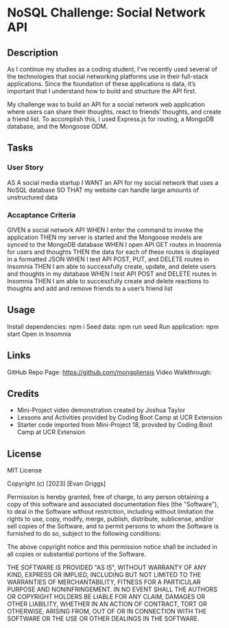 # NoSQL Challenge: Social Network API

## Description

As I continue my studies as a coding student, I've recently used several of the technologies that social networking platforms use in their full-stack applications. Since the foundation of these applications is data, it’s important that I understand how to build and structure the API first. 

My challenge was to build an API for a social network web application where users can share their thoughts, react to friends’ thoughts, and create a friend list. To accomplish this, I used Express.js for routing, a MongoDB database, and the Mongoose ODM. 

## Tasks 

### User Story
AS A social media startup
I WANT an API for my social network that uses a NoSQL database
SO THAT my website can handle large amounts of unstructured data

### Accaptance Criteria
GIVEN a social network API
WHEN I enter the command to invoke the application
THEN my server is started and the Mongoose models are synced to the MongoDB database
WHEN I open API GET routes in Insomnia for users and thoughts
THEN the data for each of these routes is displayed in a formatted JSON
WHEN I test API POST, PUT, and DELETE routes in Insomnia
THEN I am able to successfully create, update, and delete users and thoughts in my database
WHEN I test API POST and DELETE routes in Insomnia
THEN I am able to successfully create and delete reactions to thoughts and add and remove friends to a user’s friend list

## Usage

Install dependencies: npm i
Seed data: npm run seed
Run application: npm start
Open in Insomnia

## Links
GitHub Repo Page: https://github.com/mongoliensis
Video Walkthrough: 

## Credits

- Mini-Project video demonstration created by Joshua Taylor
- Lessons and Activities provided by Coding Boot Camp at UCR Extension
- Starter code imported from Mini-Project 18, provided by Coding Boot Camp at UCR Extension

## License

MIT License

Copyright (c) [2023] [Evan Griggs]

Permission is hereby granted, free of charge, to any person obtaining a copy
of this software and associated documentation files (the "Software"), to deal
in the Software without restriction, including without limitation the rights
to use, copy, modify, merge, publish, distribute, sublicense, and/or sell
copies of the Software, and to permit persons to whom the Software is
furnished to do so, subject to the following conditions:

The above copyright notice and this permission notice shall be included in all
copies or substantial portions of the Software.

THE SOFTWARE IS PROVIDED "AS IS", WITHOUT WARRANTY OF ANY KIND, EXPRESS OR
IMPLIED, INCLUDING BUT NOT LIMITED TO THE WARRANTIES OF MERCHANTABILITY,
FITNESS FOR A PARTICULAR PURPOSE AND NONINFRINGEMENT. IN NO EVENT SHALL THE
AUTHORS OR COPYRIGHT HOLDERS BE LIABLE FOR ANY CLAIM, DAMAGES OR OTHER
LIABILITY, WHETHER IN AN ACTION OF CONTRACT, TORT OR OTHERWISE, ARISING FROM,
OUT OF OR IN CONNECTION WITH THE SOFTWARE OR THE USE OR OTHER DEALINGS IN THE
SOFTWARE.
